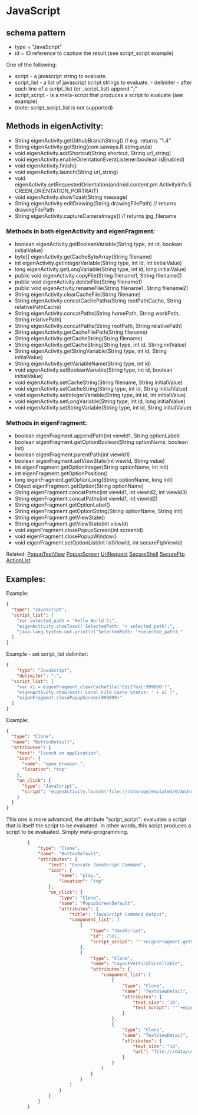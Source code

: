 # JavaScript
## schema pattern

 * type = "JavaScript"
 * id = ID reference to capture the result (see script_script example)

One of the following:
 * script - a javascript string to evaluate.
 * script_list - a list of javascript script strings to evaluate.
		- delimiter - after each line of a script_list (or <tag>_script_list) append ";"
 * script_script - is a meta-script that produces a script to evaluate (see example).
 * (note: script_script_list is not supported)

## Methods in eigenActivity:

 * String eigenActivity.getGithubBranchString() // e.g. returns "1.4"
 * String eigenActivity.getString(com.sawaya.R.string.eula)
 * void eigenActivity.addShortcut(String shortcut, String url_string)
 * void eigenActivity.enableOrientationEventListener(boolean isEnabled)
 * void eigenActivity.finish()
 * void eigenActivity.launch(String url_string)
 * void eigenActivity.setRequestedOrientation(android.content.pm.ActivityInfo.SCREEN_ORIENTATION_PORTRAIT)
 * void eigenActivity.showToast(String message)
 * String eigenActivity.editDrawing(String drawingFilePath) // returns drawingFilePath
 * String eigenActivity.captureCameraImage() // returns jpg_filename

### Methods in both eigenActivity and eigenFragment:

 * boolean eigenActivity.getBooleanVariable(String type, int id, boolean initialValue)
 * byte[] eigenActivity.getCacheByteArray(String filename)
 * int eigenActivity.getIntegerVariable(String type, int id, int initialValue)
 * long eigenActivity.getLongVariable(String type, int id, long initialValue)
 * public void eigenActivity.copyFile(String filename1, String filename2)
 * public void eigenActivity.deleteFile(String filename1)
 * public void eigenActivity.renameFile(String filename1, String filename2)
 * String eigenActivity.clearCacheFile(String filename)
 * String eigenActivity.concatCachePaths(String rootPathCache, String relativePathCache)
 * String eigenActivity.concatPaths(String homePath, String workPath, String relativePath)
 * String eigenActivity.concatPaths(String rootPath, String relativePath)
 * String eigenActivity.getCacheFilePath(String filename)
 * String eigenActivity.getCacheString(String filename)
 * String eigenActivity.getCacheString(String type, int id, String initValue)
 * String eigenActivity.getStringVariable(String type, int id, String initialValue)
 * String eigenActivity.getVariableName(String type, int id)
 * void eigenActivity.setBooleanVariable(String type, int id, boolean initialValue)
 * void eigenActivity.setCacheString(String filename, String initialValue)
 * void eigenActivity.setCacheString(String type, int id, String initialValue)
 * void eigenActivity.setIntegerVariable(String type, int id, int initialValue)
 * void eigenActivity.setLongVariable(String type, int id, long initialValue)
 * void eigenActivity.setStringVariable(String type, int id, String initialValue)
       
### Methods in eigenFragment:

 * boolean eigenFragment.appendPath(int viewId1, String optionLabel)
 * boolean eigenFragment.getOptionBoolean(String optionName, boolean init)
 * boolean eigenFragment.parentPath(int viewId1)
 * boolean eigenFragment.setViewState(int viewId, String value)
 * int eigenFragment.getOptionInteger(String optionName, int init)
 * int eigenFragment.getOptionPosition()
 * long eigenFragment.getOptionLong(String optionName, long init)
 * Object eigenFragment.getOption(String optionName)
 * String eigenFragment.concatPaths(int viewId1, int viewId2, int viewId3)
 * String eigenFragment.concatPaths(int viewId1, int viewId2)
 * String eigenFragment.getOptionLabel()
 * String eigenFragment.getOptionString(String optionName, String init)
 * String eigenFragment.getViewState()
 * String eigenFragment.getViewState(int viewId)
 * void eigenFragment.closePopupScreen(int screenId)
 * void eigenFragment.closePopupWindow()
 * void eigenFragment.setOptionList(int listViewId, int secureFtpViewId)

Related:
[PopupTextView](PopupTextView.md) 
[PopupScreen](PopupScreen.md) 
[UrlRequest](UrlRequest.md) 
[SecureShell](SecureShell.md) 
[SecureFtp](SecureFtp.md) 
[ActionList](ActionList.md) 

## Examples:        
Example:
```json
{
  "type": "JavaScript",
  "script_list": [
    "var selected_path = 'Hello World');",
    "eigenActivity.showToast('SelectedPath: '+ selected_path);",
    "java.lang.System.out.println('SelectedPath: '+selected_path);"
  ]
}
```

Example - set script_list delimiter:
```json
{
	"type": "JavaScript",
	"delimiter": ";",
  "script_list": [
    "var x1 = eigenFragment.clearCacheFile('EditText:999000')",
    "eigenActivity.showToast('Local File Cache Status: ' + x1 )",
    "eigenFragment.closePopupScreen(999099)"
  ]
}
```

Example:
```json
{
  "type": "Clone",
  "name": "ButtonDefault",
  "attributes": {
    "text": "launch an application",
    "icon": {
      "name": "open_browser.",
      "location": "top"
    },
    "on_click": {
      "type": "JavaScript",
      "script": "eigenActivity.launch('file:///storage/emulated/0/Android/data/com.sawaya.eigenframe/files/app.json')"
    }
  }
}
```

This one is more advanced, the attribute "script_script": evaluates a script that is itself the script to be evaluated.
In other words, this script produces a script to be evaluated.  Simply meta-programming.
```json
		{
			"type": "Clone",
			"name": "ButtonDefault",
			"attributes": {
				"text": "Execute JavaScript Command",
				"icon": {
					"name": "play.",
					"location": "top"
				},
				"on_click": {
					"type": "Clone",
					"name": "PopupScreenDefault",
					"attributes": {
						"title": "JavaScript Command Output",
						"component_list": [
							{
								"type": "JavaScript",
								"id": 7501,
								"script_script": "''+eigenFragment.getViewState(7500)"
							},
							{
								"type": "Clone",
								"name": "LayoutVerticalScrollable",
								"attributes": {
									"component_list": [
										{
											"type": "Clone",
											"name": "TextViewDetail",
											"attributes": {
												"text_size": "10",
												"text_script": "''+eigenFragment.getViewState(7500)"
											}
										},
										{
											"type": "Clone",
											"name": "TextViewDetail",
											"attributes": {
												"text_size": "10",
												"url": "file:///data/user/0/com.sawaya.eigenframe/files/JavaScript:7501"
											}
										}
									]
								}
							}
						]
					}
				}
			}
		}
```


